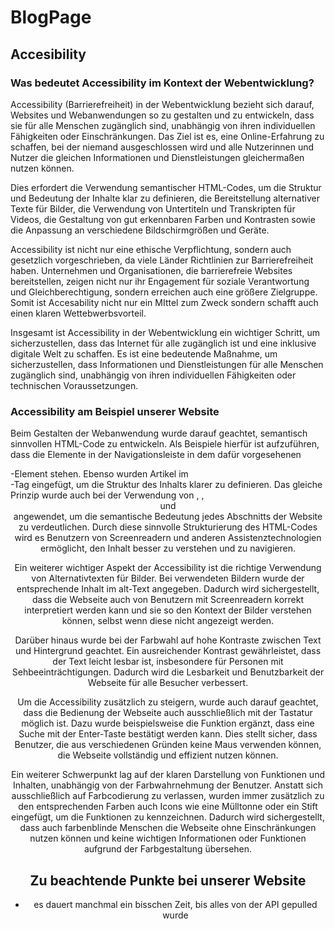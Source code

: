 # BlogPage
## Accesibility
### Was bedeutet Accessibility im Kontext der Webentwicklung? 
Accessibility (Barrierefreiheit) in der Webentwicklung bezieht sich darauf, Websites und Webanwendungen so zu gestalten und zu entwickeln, dass sie für alle Menschen zugänglich sind, unabhängig von ihren individuellen Fähigkeiten oder Einschränkungen. Das Ziel ist es, eine Online-Erfahrung zu schaffen, bei der niemand ausgeschlossen wird und alle Nutzerinnen und Nutzer die gleichen Informationen und Dienstleistungen gleichermaßen nutzen können.

Dies erfordert die Verwendung semantischer HTML-Codes, um die Struktur und Bedeutung der Inhalte klar zu definieren, die Bereitstellung alternativer Texte für Bilder, die Verwendung von Untertiteln und Transkripten für Videos, die Gestaltung von gut erkennbaren Farben und Kontrasten sowie die Anpassung an verschiedene Bildschirmgrößen und Geräte.

Accessibility ist nicht nur eine ethische Verpflichtung, sondern auch gesetzlich vorgeschrieben, da viele Länder Richtlinien zur Barrierefreiheit haben. Unternehmen und Organisationen, die barrierefreie Websites bereitstellen, zeigen nicht nur ihr Engagement für soziale Verantwortung und Gleichberechtigung, sondern erreichen auch eine größere Zielgruppe. Somit ist Accesability nicht nur ein MIttel zum Zweck sondern schafft auch einen klaren Wettebwerbsvorteil.

Insgesamt ist Accessibility in der Webentwicklung ein wichtiger Schritt, um sicherzustellen, dass das Internet für alle zugänglich ist und eine inklusive digitale Welt zu schaffen. Es ist eine bedeutende Maßnahme, um sicherzustellen, dass Informationen und Dienstleistungen für alle Menschen zugänglich sind, unabhängig von ihren individuellen Fähigkeiten oder technischen Voraussetzungen.
### Accessibility am Beispiel unserer Website
Beim Gestalten der Webanwendung wurde darauf geachtet, semantisch sinnvollen HTML-Code zu entwickeln. Als Beispiele hierfür ist aufzuführen, dass die Elemente in der Navigationsleiste in dem dafür vorgesehenen <nav>-Element stehen. Ebenso wurden Artikel im <article>-Tag eingefügt, um die Struktur des Inhalts klarer zu definieren. Das gleiche Prinzip wurde auch bei der Verwendung von <sections>, <h>, <header> und <footer> angewendet, um die semantische Bedeutung jedes Abschnitts der Website zu verdeutlichen. Durch diese sinnvolle Strukturierung des HTML-Codes wird es Benutzern von Screenreadern und anderen Assistenztechnologien ermöglicht, den Inhalt besser zu verstehen und zu navigieren.

Ein weiterer wichtiger Aspekt der Accessibility ist die richtige Verwendung von Alternativtexten für Bilder. Bei verwendeten Bildern wurde der entsprechende Inhalt im alt-Text angegeben. Dadurch wird sichergestellt, dass die Webseite auch von Benutzern mit Screenreadern korrekt interpretiert werden kann und sie so den Kontext der Bilder verstehen können, selbst wenn diese nicht angezeigt werden.

Darüber hinaus wurde bei der Farbwahl auf hohe Kontraste zwischen Text und Hintergrund geachtet. Ein ausreichender Kontrast gewährleistet, dass der Text leicht lesbar ist, insbesondere für Personen mit Sehbeeinträchtigungen. Dadurch wird die Lesbarkeit und Benutzbarkeit der Webseite für alle Besucher verbessert.

Um die Accessibility zusätzlich zu steigern, wurde auch darauf geachtet, dass die Bedienung der Webseite auch ausschließlich mit der Tastatur möglich ist. Dazu wurde beispielsweise die Funktion ergänzt, dass eine Suche mit der Enter-Taste bestätigt werden kann. Dies stellt sicher, dass Benutzer, die aus verschiedenen Gründen keine Maus verwenden können, die Webseite vollständig und effizient nutzen können.

Ein weiterer Schwerpunkt lag auf der klaren Darstellung von Funktionen und Inhalten, unabhängig von der Farbwahrnehmung der Benutzer. Anstatt sich ausschließlich auf Farbcodierung zu verlassen, wurden immer zusätzlich zu den entsprechenden Farben auch Icons wie eine Mülltonne oder ein Stift eingefügt, um die Funktionen zu kennzeichnen. Dadurch wird sichergestellt, dass auch farbenblinde Menschen die Webseite ohne Einschränkungen nutzen können und keine wichtigen Informationen oder Funktionen aufgrund der Farbgestaltung übersehen.
## Zu beachtende Punkte bei unserer Website
- es dauert manchmal ein bisschen Zeit, bis alles von der API gepulled wurde